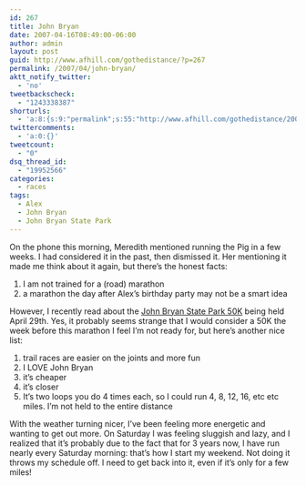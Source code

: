 ```yaml
---
id: 267
title: John Bryan
date: 2007-04-16T08:49:00-06:00
author: admin
layout: post
guid: http://www.afhill.com/gothedistance/?p=267
permalink: /2007/04/john-bryan/
aktt_notify_twitter:
  - 'no'
tweetbackscheck:
  - "1243338387"
shorturls:
  - 'a:8:{s:9:"permalink";s:55:"http://www.afhill.com/gothedistance/2007/04/john-bryan/";s:7:"tinyurl";s:25:"http://tinyurl.com/cx95jb";s:4:"isgd";s:17:"http://is.gd/h9lx";s:5:"bitly";s:18:"http://bit.ly/VmFR";s:5:"snipr";s:22:"http://snipr.com/aow2e";s:5:"snurl";s:22:"http://snurl.com/aow2e";s:7:"snipurl";s:24:"http://snipurl.com/aow2e";s:4:"trim";s:17:"http://tr.im/citc";}'
twittercomments:
  - 'a:0:{}'
tweetcount:
  - "0"
dsq_thread_id:
  - "19952566"
categories:
  - races
tags:
  - Alex
  - John Bryan
  - John Bryan State Park
---
```

On the phone this morning, Meredith mentioned running the Pig in a few weeks. I had considered it in the past, then dismissed it. Her mentioning it made me think about it again, but there&#8217;s the honest facts:

1) I am not trained for a (road) marathon  
2) a marathon the day after Alex&#8217;s birthday party may not be a smart idea

However, I recently read about the [John Bryan State Park 50K](http://www.orrrc.org/calendar/johnByran50k.html) being held April 29th. Yes, it probably seems strange that I would consider a 50K the week before this marathon I feel I&#8217;m not ready for, but here&#8217;s another nice list:

1) trail races are easier on the joints and more fun  
2) I LOVE John Bryan  
3) it&#8217;s cheaper  
4) it&#8217;s closer  
5) It&#8217;s two loops you do 4 times each, so I could run 4, 8, 12, 16, etc etc miles. I&#8217;m not held to the entire distance

With the weather turning nicer, I&#8217;ve been feeling more energetic and wanting to get out more. On Saturday I was feeling sluggish and lazy, and I realized that it&#8217;s probably due to the fact that for 3 years now, I have run nearly every Saturday morning: that&#8217;s how I start my weekend. Not doing it throws my schedule off. I need to get back into it, even if it&#8217;s only for a few miles!